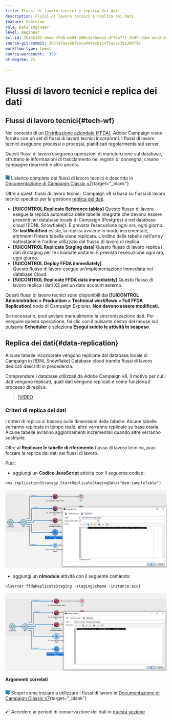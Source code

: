 ```yaml
---
title: Flussi di lavoro tecnici e replica dei dati
description: Flussi di lavoro tecnici e replica dei dati
feature: Overview
role: Data Engineer
level: Beginner
exl-id: 7b145193-d4ae-47d0-b694-398c1e35eee4,df76e7ff-3b97-41be-abc2-640748680ff3
source-git-commit: 36b7a7be766febca4448c6114f5acac35e30873a
workflow-type: tm+mt
source-wordcount: '399'
ht-degree: 2%

---
```


# Flussi di lavoro tecnici e replica dei dati

## Flussi di lavoro tecnici{#tech-wf}

Nel contesto di un [Distribuzione aziendale (FFDA)](enterprise-deployment.md), Adobe Campaign viene fornito con un set di flussi di lavoro tecnici incorporati. I flussi di lavoro tecnici eseguono processi o processi, pianificati regolarmente sul server.

Questi flussi di lavoro eseguono operazioni di manutenzione sul database, sfruttano le informazioni di tracciamento nei registri di consegna, creano campagne ricorrenti e altro ancora.

![](../assets/do-not-localize/book.png) L’elenco completo dei flussi di lavoro tecnici è descritto in [Documentazione di Campaign Classic v7](https://experienceleague.adobe.com/docs/campaign-classic/using/automating-with-workflows/advanced-management/about-technical-workflows.html){target=&quot;_blank&quot;}

Oltre a questi flussi di lavoro tecnici, Campaign v8 si basa su flussi di lavoro tecnici specifici per la gestione [replica dei dati](#data-replication).

* **[!UICONTROL Replicate Reference tables]**
Questo flusso di lavoro esegue la replica automatica delle tabelle integrate che devono essere presenti nel database locale di Campaign (Postgres) e nel database cloud ([!DNL Snowflake]). È prevista l’esecuzione ogni ora, ogni giorno. Se **lastModified** esiste, la replica avviene in modo incrementale, altrimenti l&#39;intera tabella viene replicata. L&#39;ordine delle tabelle nell&#39;array sottostante è l&#39;ordine utilizzato dal flusso di lavoro di replica.
* **[!UICONTROL Replicate Staging data]**
Questo flusso di lavoro replica i dati di staging per le chiamate unitarie. È prevista l’esecuzione ogni ora, ogni giorno.
* **[!UICONTROL Deploy FFDA immediately]**\
   Questo flusso di lavoro esegue un’implementazione immediata nel database Cloud.
* **[!UICONTROL Replicate FFDA data immediately]**
Questo flusso di lavoro replica i dati XS per un dato account esterno.

Questi flussi di lavoro tecnici sono disponibili dal **[!UICONTROL Administration > Production > Technical workflows > Full FFDA Replication]** nodo di Campaign Explorer. **Non devono essere modificati.**

Se necessario, puoi avviare manualmente la sincronizzazione dati. Per eseguire questa operazione, fai clic con il pulsante destro del mouse sul pulsante **Scheduler** e seleziona **Esegui subito le attività in sospeso**.

## Replica dei dati{#data-replication}

Alcune tabelle incorporate vengono replicate dal database locale di Campaign in [!DNL Snowflake] Database cloud tramite flussi di lavoro dedicati descritti in precedenza.

Comprendere i database utilizzati da Adobe Campaign v8, il motivo per cui i dati vengono replicati, quali dati vengono replicati e come funziona il processo di replica.

>[!VIDEO](https://video.tv.adobe.com/v/334460?quality=12)


### Criteri di replica dei dati

I criteri di replica si basano sulle dimensioni delle tabelle. Alcune tabelle verranno replicate in tempo reale, altre verranno replicate su base oraria. Alcune tabelle avranno aggiornamenti incrementali quando altre verranno sostituite.

Oltre al **Replicare le tabelle di riferimento** flusso di lavoro tecnico, puoi forzare la replica dei dati nei flussi di lavoro.

Puoi:

* aggiungi un **Codice JavaScript** attività con il seguente codice:

```
nms.replicationStrategy.StartReplicateStagingData("dem:sampleTable")
```

![](assets/jscode.png)


* aggiungi un **nlmodule** attività con il seguente comando:

```
nlserver ffdaReplicateStaging -stagingSchema -instance:acc1
```

![](assets/nlmodule.png)


**Argomenti correlati**

![](../assets/do-not-localize/book.png) Scopri come iniziare a utilizzare i flussi di lavoro in [Documentazione di Campaign Classic v7](https://experienceleague.adobe.com/docs/campaign-classic/using/automating-with-workflows/introduction/about-workflows.html?lang=en#automating-with-workflows){target=&quot;_blank&quot;}

![](../assets/do-not-localize/glass.png) Accedere ai periodi di conservazione dei dati in [questa sezione](../dev/datamodel-best-practices.md#data-retention)
